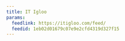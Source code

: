 ```yaml
---
title: IT Igloo
params:
  feedlink: https://itigloo.com/feed/
  feedid: 1eb02d01679c07e9e2cfd4319d327f15
---
```

